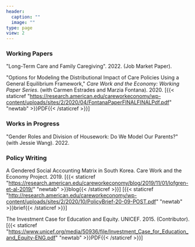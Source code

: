 ```yaml
---
header:
  caption: ""
  image: ""
type: page
view: 2
---
```


### Working Papers  
  
"Long-Term Care and Family Caregiving". 2022. (Job Market Paper).

"Options for Modeling the Distributional Impact of Care Policies Using a General Equilibrium Framework," *Care Work and the Economy: Working Paper Series*. (with Carmen Estrades and Marzia Fontana). 2020. [{{< staticref "https://research.american.edu/careworkeconomy/wp-content/uploads/sites/2/2020/04/FontanaPaperFINALFINALPdf.pdf" "newtab" >}}PDF{{< /staticref >}}] 
<br> 

### Works in Progress

"Gender Roles and Division of Housework: Do We Model Our Parents?" (with Jessie Wang). 2022.
<br>

### Policy Writing

A Gendered Social Accounting Matrix in South Korea. Care Work and the Economy Project. 2019. [{{< staticref "https://research.american.edu/careworkeconomy/blog/2019/11/01/lofgren-et-al-2019/" "newtab" >}}blog{{< /staticref >}}] [{{< staticref "http://research.american.edu/careworkeconomy/wp-content/uploads/sites/2/2020/10/PolicyBrief-20-09-POST.pdf" "newtab" >}}brief{{< /staticref >}}] 

The Investment Case for Education and Equity. UNICEF. 2015. (Contributor). [{{< staticref "https://www.unicef.org/media/50936/file/Investment_Case_for_Education_and_Equity-ENG.pdf" "newtab" >}}PDF{{< /staticref >}}]




